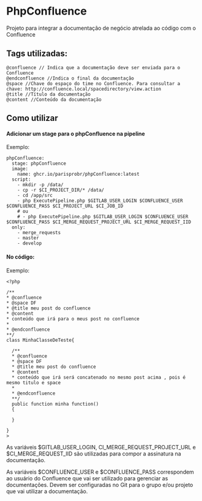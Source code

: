 # PhpConfluence
Projeto para integrar a documentação de negócio atrelada ao código com o Confluence

## Tags utilizadas:
```
@confluence // Indica que a documentação deve ser enviada para o Confluence
@endconfluence //Indica o final da documentação
@space //Chave do espaço do time no Confluence. Para consultar a chave: http://confluence.local/spacedirectory/view.action
@title //Título da documentação
@content //Conteúdo da documentação
```

## Como utilizar
#### Adicionar um stage para o phpConfluence na pipeline
Exemplo:
```
phpConfluence:
  stage: phpConfluence
  image:
    name: ghcr.io/parisprobr/phpConfluence:latest
  script:
    - mkdir -p /data/
    - cp -r $CI_PROJECT_DIR/* /data/
    - cd /app/src 
    - php ExecutePipeline.php $GITLAB_USER_LOGIN $CONFLUENCE_USER $CONFLUENCE_PASS $CI_PROJECT_URL $CI_JOB_ID
    # ou 
    # - php ExecutePipeline.php $GITLAB_USER_LOGIN $CONFLUENCE_USER $CONFLUENCE_PASS $CI_MERGE_REQUEST_PROJECT_URL $CI_MERGE_REQUEST_IID
  only:
    - merge_requests
    - master
    - develop
```
#### No código:
Exemplo:
```
<?php

/**
* @confluence
* @space DF
* @title meu post do confluence
* @content
* conteúdo que irá para o meus post no confluence
*
* @endconfluence
**/
class MinhaClasseDeTeste{

  /**
  * @confluence
  * @space DF
  * @title meu post do confluence
  * @content
  * conteúdo que irá será concatenado no mesmo post acima , pois é mesmo titulo e space
  *
  * @endconfluence
  **/
  public function minha function()
  {

  }

}
>
```


As variáveis $GITLAB_USER_LOGIN, CI_MERGE_REQUEST_PROJECT_URL e $CI_MERGE_REQUEST_IID são utilizadas para compor a assinatura na documentação.

As variáveis $CONFLUENCE_USER e $CONFLUENCE_PASS correspondem ao usuário do Confluence que vai ser utilizado para gerenciar as documentações. Devem ser configuradas no Git para o grupo e/ou projeto que vai utilizar a documentação. 

